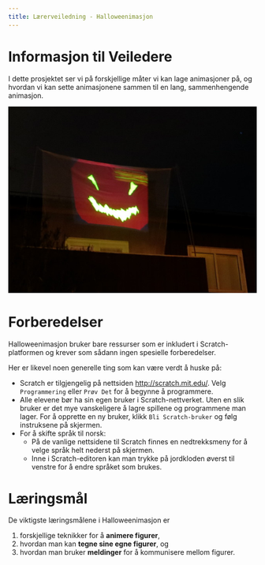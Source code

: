 ```yaml
---
title: Lærerveiledning - Halloweenimasjon
---
```


# Informasjon til Veiledere

I dette prosjektet ser vi på forskjellige måter vi kan lage
animasjoner på, og hvordan vi kan sette animasjonene sammen til en
lang, sammenhengende animasjon.

![](halloweenimasjon.jpg)

# Forberedelser

Halloweenimasjon bruker bare ressurser som er inkludert i
Scratch-platformen og krever som sådann ingen spesielle forberedelser.

Her er likevel noen generelle ting som kan være verdt å huske på:

+ Scratch er tilgjengelig på nettsiden <http://scratch.mit.edu/>. Velg
  `Programmering` eller `Prøv Det` for å begynne å programmere.
+ Alle elevene bør ha sin egen bruker i Scratch-nettverket. Uten en
  slik bruker er det mye vanskeligere å lagre spillene og programmene
  man lager. For å opprette en ny bruker, klikk `Bli Scratch-bruker`
  og følg instruksene på skjermen.
+ For å skifte språk til norsk:
    + På de vanlige nettsidene til Scratch finnes en nedtrekksmeny for
      å velge språk helt nederst på skjermen.
    + Inne i Scratch-editoren kan man trykke på jordkloden øverst til
      venstre for å endre språket som brukes.

# Læringsmål

De viktigste læringsmålene i Halloweenimasjon er

1. forskjellige teknikker for å __animere figurer__,
2. hvordan man kan __tegne sine egne figurer__, og
3. hvordan man bruker __meldinger__ for å kommunisere mellom figurer.
